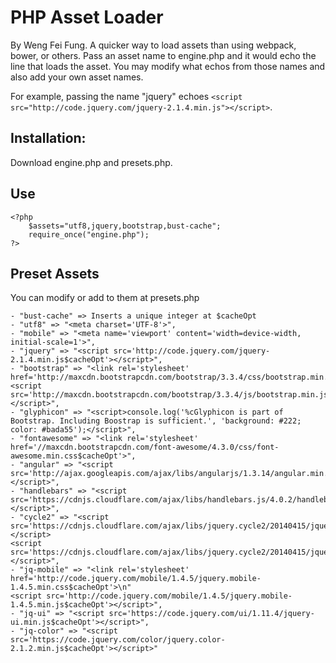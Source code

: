 PHP Asset Loader
===
By Weng Fei Fung. A quicker way to load assets than using webpack, bower, or others. Pass an asset name to engine.php and it would echo the line that loads the asset. You may modify what echos from those names and also add your own asset names. 

For example, passing the name "jquery" echoes `<script src="http://code.jquery.com/jquery-2.1.4.min.js"></script>`.


Installation:
---
Download engine.php and presets.php.

Use
---
```
<?php
    $assets="utf8,jquery,bootstrap,bust-cache";
    require_once("engine.php");
?>
```

Preset Assets
--
You can modify or add to them at presets.php
```
- "bust-cache" => Inserts a unique integer at $cacheOpt 
- "utf8" => "<meta charset='UTF-8'>",
- "mobile" => "<meta name='viewport' content='width=device-width, initial-scale=1'>",
- "jquery" => "<script src='http://code.jquery.com/jquery-2.1.4.min.js$cacheOpt'></script>",
- "bootstrap" => "<link rel='stylesheet' href='http://maxcdn.bootstrapcdn.com/bootstrap/3.3.4/css/bootstrap.min.css$cacheOpt'>  
<script src='http://maxcdn.bootstrapcdn.com/bootstrap/3.3.4/js/bootstrap.min.js$cacheOpt'></script>",
- "glyphicon" => "<script>console.log('%cGlyphicon is part of Bootstrap. Including Boostrap is sufficient.', 'background: #222; color: #bada55');</script>",
- "fontawesome" => "<link rel='stylesheet' href='//maxcdn.bootstrapcdn.com/font-awesome/4.3.0/css/font-awesome.min.css$cacheOpt'>",
- "angular" => "<script src='http://ajax.googleapis.com/ajax/libs/angularjs/1.3.14/angular.min.js$cacheOpt'></script>",
- "handlebars" => "<script src='https://cdnjs.cloudflare.com/ajax/libs/handlebars.js/4.0.2/handlebars.min.js$cacheOpt'></script>",
- "cycle2" => "<script src='https://cdnjs.cloudflare.com/ajax/libs/jquery.cycle2/20140415/jquery.cycle2.core.min.js$cacheOpt'></script>  
<script src='https://cdnjs.cloudflare.com/ajax/libs/jquery.cycle2/20140415/jquery.cycle2.flip.min.js$cacheOpt'></script>",
- "jq-mobile" => "<link rel='stylesheet' href='http://code.jquery.com/mobile/1.4.5/jquery.mobile-1.4.5.min.css$cacheOpt'>\n"  
<script src='http://code.jquery.com/mobile/1.4.5/jquery.mobile-1.4.5.min.js$cacheOpt'></script>",
- "jq-ui" => "<script src='https://code.jquery.com/ui/1.11.4/jquery-ui.min.js$cacheOpt'></script>",
- "jq-color" => "<script src='https://code.jquery.com/color/jquery.color-2.1.2.min.js$cacheOpt'></script>"
```